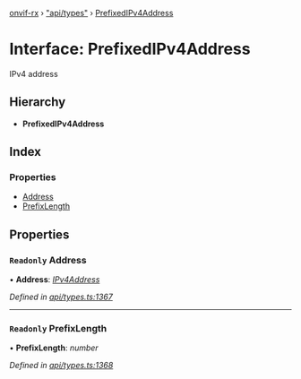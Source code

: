 [onvif-rx](../README.md) › ["api/types"](../modules/_api_types_.md) › [PrefixedIPv4Address](_api_types_.prefixedipv4address.md)

# Interface: PrefixedIPv4Address

IPv4 address

## Hierarchy

* **PrefixedIPv4Address**

## Index

### Properties

* [Address](_api_types_.prefixedipv4address.md#readonly-address)
* [PrefixLength](_api_types_.prefixedipv4address.md#readonly-prefixlength)

## Properties

### `Readonly` Address

• **Address**: *[IPv4Address](../modules/_api_types_.md#ipv4address)*

*Defined in [api/types.ts:1367](https://github.com/patrickmichalina/onvif-rx/blob/3e9b152/src/api/types.ts#L1367)*

___

### `Readonly` PrefixLength

• **PrefixLength**: *number*

*Defined in [api/types.ts:1368](https://github.com/patrickmichalina/onvif-rx/blob/3e9b152/src/api/types.ts#L1368)*
